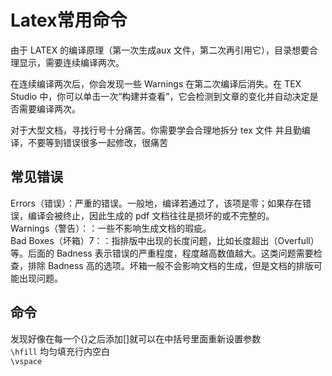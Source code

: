 # Latex常用命令

由于 LATEX 的编译原理（第一次生成aux 文件，第二次再引用它），目录想要合理显示，需要连续编译两次。    

在连续编译两次后，你会发现一些 Warnings 在第二次编译后消失。在 TEX Studio 中，你可以单击一次“构建并查看”，它会检测到文章的变化并自动决定是否需要编译两次。  

对于大型文档，寻找行号十分痛苦。你需要学会合理地拆分 tex 文件
并且勤编译，不要等到错误很多一起修改，很痛苦

## 常见错误

Errors（错误）：严重的错误。一般地，编译若通过了，该项是零；如果存在错误，编译会被终止，因此生成的 pdf 文档往往是损坏的或不完整的。  
Warnings（警告）：：一些不影响生成文档的瑕疵。  
Bad Boxes（坏箱）7：：指排版中出现的长度问题，比如长度超出（Overfull）等。后面的 Badness 表示错误的严重程度，程度越高数值越大。这类问题需要检查，排除 Badness 高的选项。坏箱一般不会影响文档的生成，但是文档的排版可能出现问题。

## 命令

发现好像在每一个{}之后添加[]就可以在中括号里面重新设置参数  
`\hfill`   均匀填充行内空白  
`\vspace`  